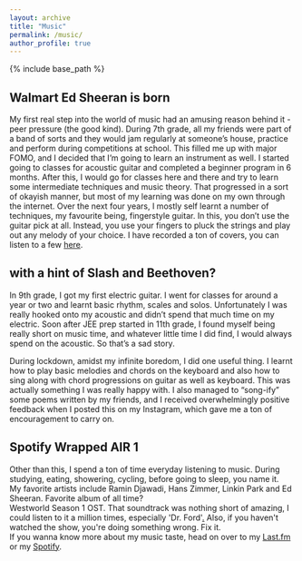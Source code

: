 ```yaml
---
layout: archive
title: "Music"
permalink: /music/
author_profile: true
---
```


{% include base_path %}
## Walmart Ed Sheeran is born

My first real step into the world of music had an amusing reason behind it - peer pressure (the good kind). During 7th grade, all my friends were part of a band of sorts and they would jam regularly at someone’s house, practice and perform during competitions at school. This filled me up with major FOMO, and I decided that I’m going to learn an instrument as well. I started going to classes for acoustic guitar and completed a beginner program in 6 months. After this, I would go for classes here and there and try to learn some intermediate techniques and music theory. That progressed in a sort of okayish manner, but most of my learning was done on my own through the internet. Over the next four years, I mostly self learnt a number of techniques, my favourite being, fingerstyle guitar. In this, you don’t use the guitar pick at all. Instead, you use your fingers to pluck the strings and play out any melody of your choice. I have recorded a ton of covers, you can listen to a few [here](_pages/covers).

## with a hint of Slash and Beethoven?

In 9th grade, I got my first electric guitar. I went for classes for around a year or two and learnt basic rhythm, scales and solos. Unfortunately I was really hooked onto my acoustic and didn’t spend that much time on my electric. Soon after JEE prep started in 11th grade, I found myself being really short on music time, and whatever little time I did find, I would always spend on the acoustic. So that’s a sad story.<br>

During lockdown, amidst my infinite boredom, I did one useful thing. I learnt how to play basic melodies and chords on the keyboard and also how to sing along with chord progressions on guitar as well as keyboard. This was actually something I was really happy with. I also managed to “song-ify” some poems written by my friends, and I received overwhelmingly positive feedback when I posted this on my Instagram, which gave me a ton of encouragement to carry on.

##  Spotify Wrapped AIR 1

Other than this, I spend a ton of time everyday listening to music. During studying, eating, showering, cycling, before going to sleep, you name it.<br>
My favorite artists include Ramin Djawadi, Hans Zimmer, Linkin Park and Ed Sheeran. Favorite album of all time? <br>
Westworld Season 1 OST. That soundtrack was nothing short of amazing, I could listen to it a million times, especially 'Dr. Ford'[.](https://open.spotify.com/album/43pttVYo7IjBvive3uebVF?si=yFhMCU9sSZSIKBDsnxNzgg) Also, if you haven't watched the show, you're doing something wrong. Fix it.<br>
If you wanna know more about my music taste, head on over to my [Last.fm](https://www.last.fm/user/ganinga) or my [Spotify](https://open.spotify.com/user/_ganinga_).


